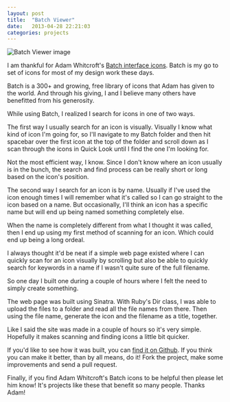 ```yaml
---
layout: post
title:  "Batch Viewer"
date:   2013-04-28 22:21:03
categories: projects
---
```


<img src="https://s3.amazonaws.com/michaelleeco/post-photos/batch-viewer-042813.jpg" alt="Batch Viewer image" />

I am thankful for Adam Whitcroft's <a href="http://adamwhitcroft.com/batch/" title="Adam Whitcroft's Batch icons" target="_blank">Batch interface icons</a>. Batch is my go to set of icons for most of my design work these days.

Batch is a 300+ and growing, free library of icons that Adam has given to the world. And through his giving, I and I believe many others have benefitted from his generosity.

While using Batch, I realized I search for icons in one of two ways.

The first way I usually search for an icon is visually. Visually I know what kind of icon I'm going for, so I'll navigate to my Batch folder and then hit spacebar over the first icon at the top of the folder and scroll down as I scan through the icons in Quick Look until I find the one I'm looking for.

Not the most efficient way, I know. Since I don't know where an icon usually is in the bunch, the search and find process can be really short or long based on the icon's position.

The second way I search for an icon is by name. Usually if I've used the icon enough times I will remember what it's called so I can go straight to the icon based on a name. But occasionally, I'll think an icon has a specific name but will end up being named something completely else.

When the name is completely different from what I thought it was called, then I end up using my first method of scanning for an icon. Which could end up being a long ordeal.

I always thought it'd be neat if a simple web page existed where I can quickly scan for an icon visually by scrolling but also be able to quickly search for keywords in a name if I wasn't quite sure of the full filename.

So one day I built one during a couple of hours where I felt the need to simply create something.

The web page was built using Sinatra. With Ruby's Dir class, I was able to upload the files to a folder and read all the file names from there. Then using the file name, generate the icon and the filename as a title, together.

Like I said the site was made in a couple of hours so it's very simple. Hopefully it makes scanning and finding icons a little bit quicker.

If you'd like to see how it was built, you can <a href="https://github.com/michaellee/batch-viewer" title="Batch Viewer on Github" target="_blank">find it on Github</a>. If you think you can make it better, than by all means, do it! Fork the project, make some improvements and send a pull request.

Finally, if you find Adam Whitcroft's Batch icons to be helpful then please let him know! It's projects like these that benefit so many people. Thanks Adam!
